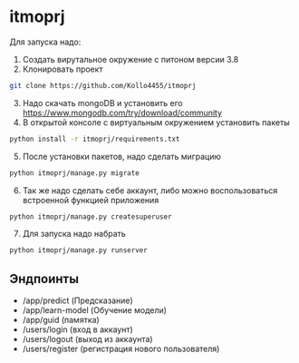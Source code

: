 # itmoprj

Для запуска надо:  
1. Создать вирутальное окружение с питоном версии 3.8
2. Клонировать проект
```bash
git clone https://github.com/Kollo4455/itmoprj
```
3. Надо скачать mongoDB и установить его https://www.mongodb.com/try/download/community
4. В открытой консоле с виртуальным окружением установить пакеты
```bash
python install -r itmoprj/requirements.txt
```
5. После установки пакетов, надо сделать миграцию
```bash
python itmoprj/manage.py migrate
```
6. Так же надо сделать себе аккаунт, либо можно воспользоваться встроенной функцией приложения
```bash
python itmoprj/manage.py createsuperuser
```
7. Для запуска надо набрать
```bash
python itmoprj/manage.py runserver
```
## Эндпоинты

* /app/predict (Предсказание)
* /app/learn-model (Обучение модели)
* /app/guid (памятка)
* /users/login (вход в аккаунт)
* /users/logout (выход из аккаунта)
* /users/register (регистрация нового пользователя)

